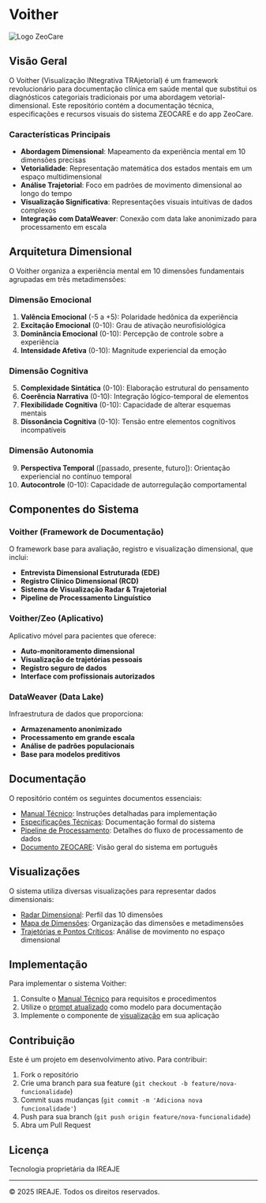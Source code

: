 # Voither

![Logo ZeoCare](zc-radar-dimensional.svg)

## Visão Geral

O Voither (Visualização INtegrativa TRAjetorial) é um framework revolucionário para documentação clínica em saúde mental que substitui os diagnósticos categoriais tradicionais por uma abordagem vetorial-dimensional. Este repositório contém a documentação técnica, especificações e recursos visuais do sistema ZEOCARE e do app ZeoCare.

### Características Principais

- **Abordagem Dimensional**: Mapeamento da experiência mental em 10 dimensões precisas
- **Vetorialidade**: Representação matemática dos estados mentais em um espaço multidimensional
- **Análise Trajetorial**: Foco em padrões de movimento dimensional ao longo do tempo
- **Visualização Significativa**: Representações visuais intuitivas de dados complexos
- **Integração com DataWeaver**: Conexão com data lake anonimizado para processamento em escala

## Arquitetura Dimensional

O Voither organiza a experiência mental em 10 dimensões fundamentais agrupadas em três metadimensões:

### Dimensão Emocional

1. **Valência Emocional** (-5 a +5): Polaridade hedônica da experiência
2. **Excitação Emocional** (0-10): Grau de ativação neurofisiológica
3. **Dominância Emocional** (0-10): Percepção de controle sobre a experiência
4. **Intensidade Afetiva** (0-10): Magnitude experiencial da emoção

### Dimensão Cognitiva

5. **Complexidade Sintática** (0-10): Elaboração estrutural do pensamento
6. **Coerência Narrativa** (0-10): Integração lógico-temporal de elementos
7. **Flexibilidade Cognitiva** (0-10): Capacidade de alterar esquemas mentais
8. **Dissonância Cognitiva** (0-10): Tensão entre elementos cognitivos incompatíveis

### Dimensão Autonomia

9. **Perspectiva Temporal** ([passado, presente, futuro]): Orientação experiencial no contínuo temporal
10. **Autocontrole** (0-10): Capacidade de autorregulação comportamental

## Componentes do Sistema

### Voither (Framework de Documentação)

O framework base para avaliação, registro e visualização dimensional, que inclui:

- **Entrevista Dimensional Estruturada (EDE)**
- **Registro Clínico Dimensional (RCD)**
- **Sistema de Visualização Radar & Trajetorial**
- **Pipeline de Processamento Linguístico**

### Voither/Zeo (Aplicativo)

Aplicativo móvel para pacientes que oferece:

- **Auto-monitoramento dimensional**
- **Visualização de trajetórias pessoais**
- **Registro seguro de dados**
- **Interface com profissionais autorizados**

### DataWeaver (Data Lake)

Infraestrutura de dados que proporciona:

- **Armazenamento anonimizado**
- **Processamento em grande escala**
- **Análise de padrões populacionais**
- **Base para modelos preditivos**

## Documentação

O repositório contém os seguintes documentos essenciais:

- [Manual Técnico](zeocare/zc-manual-tecnico.md): Instruções detalhadas para implementação
- [Especificações Técnicas](zeocare/zc-especificacoes-tecnicas.md): Documentação formal do sistema
- [Pipeline de Processamento](zeocare/zc-pipeline-embeddings-ontologias-grafos.md): Detalhes do fluxo de processamento de dados
- [Documento ZEOCARE](zeocare-handbook.md): Visão geral do sistema em português

## Visualizações

O sistema utiliza diversas visualizações para representar dados dimensionais:

- [Radar Dimensional](zeocare/zc-radar-dimensional.svg): Perfil das 10 dimensões
- [Mapa de Dimensões](zeocare/zc-10-dimensoes.svg): Organização das dimensões e metadimensões
- [Trajetórias e Pontos Críticos](zeocare/zc-trajetoria-pontos-criticos.svg): Análise de movimento no espaço dimensional

## Implementação

Para implementar o sistema Voither:

1. Consulte o [Manual Técnico](zeocare/zc-manual-tecnico.md) para requisitos e procedimentos
2. Utilize o [prompt atualizado](zeocare/zc-prompt-atualizado.md) como modelo para documentação
3. Implemente o componente de [visualização](zeocare/zc-visualization.tsx) em sua aplicação

## Contribuição

Este é um projeto em desenvolvimento ativo. Para contribuir:

1. Fork o repositório
2. Crie uma branch para sua feature (`git checkout -b feature/nova-funcionalidade`)
3. Commit suas mudanças (`git commit -m 'Adiciona nova funcionalidade'`)
4. Push para sua branch (`git push origin feature/nova-funcionalidade`)
5. Abra um Pull Request

## Licença

Tecnologia proprietária da IREAJE

---

© 2025 IREAJE. Todos os direitos reservados.